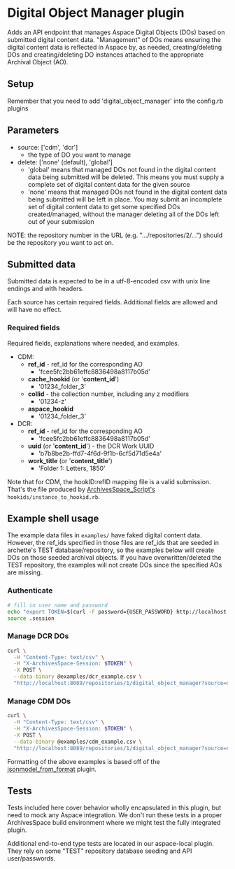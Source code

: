 # Digital Object Manager plugin

Adds an API endpoint that manages Aspace Digital Objects (DOs) based on submitted digital content data. "Management" of DOs means ensuring the digital content data is reflected in Aspace by, as needed, creating/deleting DOs and creating/deleting DO instances attached to the appropriate Archival Object (AO).

## Setup

Remember that you need to add 'digital_object_manager' into the config.rb plugins

## Parameters

- source: ['cdm', 'dcr']
  - the type of DO you want to manage
- delete: ['none' (default), 'global']
  - 'global' means that managed DOs not found in the digital content data being submitted will be deleted. This means you must supply a complete set of digital content data for the given source
  - 'none' means that managed DOs not found in the digital content data being submitted will be left in place. You may submit an incomplete set of digital content data to get some specified DOs created/managed, without the manager deleting all of the DOs left out of your submission

NOTE: the repository number in the URL (e.g. ".../repositories/2/...") should be the repository you want to act on.

## Submitted data

Submitted data is expected to be in a utf-8-encoded csv with unix line endings and with headers.

Each source has certain required fields. Additional fields are allowed and will have no effect.

### Required fields

Required fields, explanations where needed, and examples.

- CDM:
  - **ref_id** - ref_id for the corresponding AO
    - 'fcee5fc2bb61effc8836498a8117b05d'
  - **cache_hookid** (or '**content_id**')
    - '01234_folder_3'
  - **collid** - the collection number, including any z modifiers
    - '01234-z'
  - **aspace_hookid**
    - '01234_folder_3'
- DCR:
  - **ref_id** - ref_id for the corresponding AO
    - 'fcee5fc2bb61effc8836498a8117b05d'
  - **uuid** (or '**content_id**') - the DCR Work UUID
    - 'b7b8be2b-ffd7-4f6d-9f1b-6cf5d71d5e4a'
  - **work_title** (or '**content_title**')
    - 'Folder 1: Letters, 1850'

Note that for CDM, the hookID:refID mapping file is a valid submission. That's the file produced by [ArchivesSpace_Script's](https://gitlab.lib.unc.edu/cappdev/ArchivesSpace_Scripts) `hookids/instance_to_hookid.rb`.

## Example shell usage

The example data files in `examples/` have faked digital content data. However, the ref_ids specified in those files are ref_ids that are seeded in archette's TEST database/repository, so the examples below will create DOs on those seeded archival objects. If you have overwritten/deleted the TEST repository, the examples will not create DOs since the specified AOs are missing.

### Authenticate

```sh
# fill in user name and password
echo "export TOKEN=$(curl -F password={USER_PASSWORD} http://localhost:8089/users/{USER}/login | jq '.session')" > .session
source .session
```

### Manage DCR DOs

```sh
curl \
  -H "Content-Type: text/csv" \
  -H "X-ArchivesSpace-Session: $TOKEN" \
  -X POST \
  --data-binary @examples/dcr_example.csv \
  "http://localhost:8089/repositories/1/digital_object_manager?source=dcr&delete=none"
```

### Manage CDM DOs

```sh
curl \
  -H "Content-Type: text/csv" \
  -H "X-ArchivesSpace-Session: $TOKEN" \
  -X POST \
  --data-binary @examples/cdm_example.csv \
  "http://localhost:8089/repositories/1/digital_object_manager?source=cdm&delete=none"
```

Formatting of the above examples is based off of the [jsonmodel_from_format](https://github.com/lyrasis/aspace-jsonmodel-from-format) plugin.

## Tests

Tests included here cover behavior wholly encapsulated in this plugin, but need to mock any Aspace integration. We don't run these tests in a proper ArchivesSpace build environment where we might test the fully integrated plugin.

Additional end-to-end type tests are located in our aspace-local plugin. They
rely on some "TEST" repository database seeding and API user/passwords.
